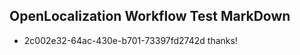 ## OpenLocalization Workflow Test MarkDown
* 2c002e32-64ac-430e-b701-73397fd2742d thanks!

<!--HONumber=Jul16_HO3-->


